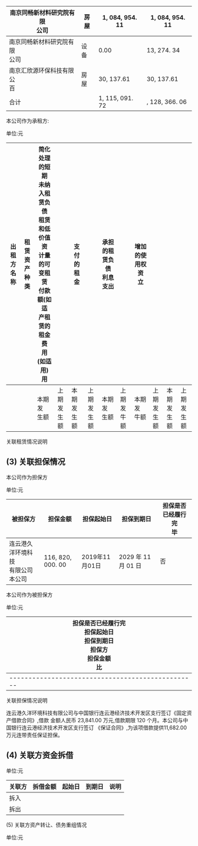 | 南京同畅新材料研究院有限<br>公司 | 房屋 | 1, 084, 954. 11 | 1, 084, 954. 11 |
|--------------------|----|-----------------|-----------------|
| 南京同畅新材料研究院有限<br>公司 | 设备 | 0.00            | 13, 274. 34     |
| 南京汇欣源环保科技有限公<br>百  | 房屋 | 30, 137.61      | 30, 137.61      |
| 合计                 |    | 1, 115, 091. 72 | , 128, 366. 06  |

本公司作为承租方:

单位:元

| 出租方<br>名称 | 租赁资<br>产种类 | 简化处理的短期<br>未纳入租赁负债<br>租赁和低价值资<br>计量的可变租赁<br>付款额(如适<br>产租赁的租金费<br>用<br>(如适用)<br>用 |           | 支付的租金     |           | 承担的租赁负债<br>利息支出 |           | 增加的使用权资<br>立 |           |           |           |
|-----------|------------|----------------------------------------------------------------------------------|-----------|-----------|-----------|-----------------|-----------|--------------|-----------|-----------|-----------|
|           |            | 本期发<br>生额                                                                        | 上期发<br>生额 | 本期发<br>生额 | 上期发<br>生额 | 本期发<br>生额       | 上期发<br>牛额 | 本期发<br>牛额    | 上期发<br>生额 | 本期发<br>生额 | 上期发<br>生额 |

关联租赁情况说明

## (3) 关联担保情况

本公司作为担保方

单位:元

| 被担保方                     | 担保金额              | 担保起始日       | 担保到期日            | 担保是否已经履行完<br>毕 |
|--------------------------|-------------------|-------------|------------------|----------------|
| 连云港久洋环境科技<br>有限公司<br>本公司 | 116, 820, 000. 00 | 2019年11月01日 | 2029 年 11 月 01 日 | 否              |

本公司作为被担保方

单位:元

| 担保是否已经履行完<br>担保起始日<br>担保到期日<br>担保方<br>担保金额<br>比 |
|-------------------------------------------------|
|-------------------------------------------------|

关联担保情况说明

连云港久洋环境科技有限公司与中国银行连云港经济技术开发区支行签订《固定资产借款合同》,借款 金额人民币 23,841.00 万元,借款期限 120 个月。本公司与中国银行连云港经济技术开发区支行签订 《保证合同》,为该项借款提供11,682.00万元连带责任保证担保。

## (4) 关联方资金拆借

单位:元

| 关联方 | 拆借金额 | 起始日 | 到期日 | 说明 |
|-----|------|-----|-----|----|
| 拆入  |      |     |     |    |
| 拆出  |      |     |     |    |

(5) 关联方资产转让、债务重组情况

单位:元